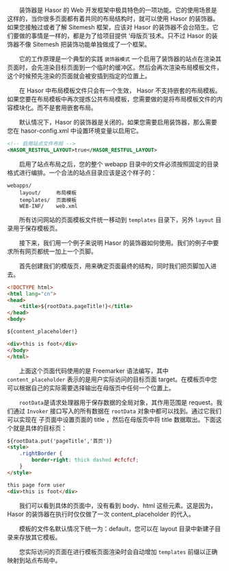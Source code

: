&emsp;&emsp;装饰器是 Hasor 的 Web 开发框架中极具特色的一项功能。它的使用场景是这样的，当你很多页面都有着共同的布局结构时，就可以使用 Hasor 的装饰器。如果您接触过或者了解 Sitemesh 框架，应该对 Hasor 的装饰器不会台陌生。它们要做的事情是一样的，都是为了给项目提供 ‘母版页’技术。只不过 Hasor 的装饰器不像 Sitemesh 把装饰功能单独做成了一个框架。

&emsp;&emsp;它的工作原理是一个典型的实践 `装饰器模式` 一个启用了装饰器的站点在渲染其页面时，会先渲染目标页面到一个临时的缓冲区。然后会再次渲染布局模板文件，这个时候预先渲染的页面就会被安插到指定的位置上。

&emsp;&emsp;在 Hasor 中布局模板文件只会有一个生效， Hasor 不支持嵌套的布局模板。如果您要在布局模板中再次提炼公共布局模板，您需要做的是将布局模板文件的内容模块化。而不是套用嵌套布局。

&emsp;&emsp;默认情况下，Hasor 的装饰器是关闭的。如果您需要启用装饰器，那么需要您在 hasor-config.xml 中设置环境变量以启用它。
```xml
<!-- 启用站点文件布局 -->
<HASOR_RESTFUL_LAYOUT>true</HASOR_RESTFUL_LAYOUT>
```

&emsp;&emsp;启用了站点布局之后，您的整个 webapp 目录中的文件必须按照固定的目录格式进行编排。一个合法的站点目录应该是这个样子的：
```text
webapps/
    layout/     布局模板
    templates/  页面模板
    WEB-INF/    web.xml
```

&emsp;&emsp;所有访问网站的页面模板文件统一移动到 `templates` 目录下，另外 `layout` 目录用于保存模板页。

&emsp;&emsp;接下来，我们用一个例子来说明 Hasor 的装饰器如何使用。我们的例子中要求所有网页都统一加上一个页脚。

&emsp;&emsp;首先创建我们的模版页，用来确定页面最终的结构，同时我们把页脚加入进去。
```html
<!DOCTYPE html>
<html lang="cn">
<head>
    <title>${rootData.pageTitle!}</title>
</head>
<body>

${content_placeholder!}

<div>this is foot</div>
</body>
</html>
```

&emsp;&emsp;上面这个页面代码使用的是 Freemarker 语法编写，其中 `content_placeholder` 表示的是用户实际访问的目标页面 target。在模板页中您可以根据自己的实际需要选择输出在母版页中任何一个位置上。

&emsp;&emsp;`rootData`是请求处理器用于保存数据的全局对象，其作用范围是 request。我们通过 `Invoker` 接口写入的所有数据在 `rootData` 对象中都可以找到。通过它我们可以实现在 子页面中设置页面的 title ，然后在母版页中将 title 数据取出。下面这个就是具体的目标页：
```html
${rootData.put('pageTitle','首页')}
<style>
    .rightBorder {
        border-right: thick dashed #cfcfcf;
    }
</style>

this page form user
<div>this is foot</div>
```

&emsp;&emsp;我们可以看到具体的页面中，没有看到 body、html 这些元素。这是因为， Hasor 的装饰器在执行时仅仅做了一次 content_placeholder 的代入。

&emsp;&emsp;模板的文件名默认情况下统一为：default，您可以在 layout 目录中新建子目录来存放其它模板。

&emsp;&emsp;您实际访问的页面在进行模板页面渲染时会自动增加 `templates` 前缀以正确映射到站点布局中。